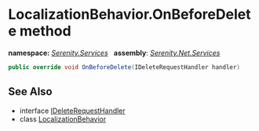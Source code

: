 # LocalizationBehavior.OnBeforeDelete method
**namespace:** *[Serenity.Services](../../README.md#serenity.services-namespace)*   **assembly**: *[Serenity.Net.Services](../../README.md)*

```csharp
public override void OnBeforeDelete(IDeleteRequestHandler handler)
```

## See Also

* interface [IDeleteRequestHandler](../IDeleteRequestHandler.md)
* class [LocalizationBehavior](../LocalizationBehavior.md)